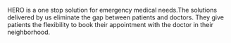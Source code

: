 HERO is a one stop solution for emergency medical needs.The solutions delivered by us eliminate the gap between patients and doctors. They give patients the flexibility to book their appointment with the doctor in their neighborhood. 
